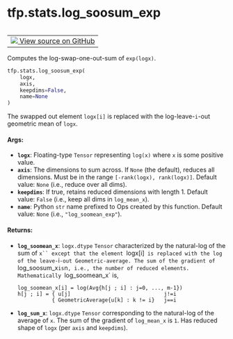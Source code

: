 <div itemscope itemtype="http://developers.google.com/ReferenceObject">
<meta itemprop="name" content="tfp.stats.log_soosum_exp" />
<meta itemprop="path" content="Stable" />
</div>

# tfp.stats.log_soosum_exp


<table class="tfo-notebook-buttons tfo-api" align="left">

<td>
  <a target="_blank" href="https://github.com/tensorflow/probability/blob/master/tensorflow_probability/python/stats/leave_one_out.py">
    <img src="https://www.tensorflow.org/images/GitHub-Mark-32px.png" />
    View source on GitHub
  </a>
</td></table>



Computes the log-swap-one-out-sum of `exp(logx)`.

``` python
tfp.stats.log_soosum_exp(
    logx,
    axis,
    keepdims=False,
    name=None
)
```



<!-- Placeholder for "Used in" -->

The swapped out element `logx[i]` is replaced with the log-leave-`i`-out
geometric mean of `logx`.

#### Args:


* <b>`logx`</b>: Floating-type `Tensor` representing `log(x)` where `x` is some
  positive value.
* <b>`axis`</b>: The dimensions to sum across. If `None` (the default), reduces all
  dimensions. Must be in the range `[-rank(logx), rank(logx)]`.
  Default value: `None` (i.e., reduce over all dims).
* <b>`keepdims`</b>: If true, retains reduced dimensions with length 1.
  Default value: `False` (i.e., keep all dims in `log_mean_x`).
* <b>`name`</b>: Python `str` name prefixed to Ops created by this function.
  Default value: `None` (i.e., `"log_soomean_exp"`).


#### Returns:


* <b>`log_soomean_x`</b>: `logx.dtype` `Tensor` characterized by the natural-log of the
  sum of `x`` except that the element `logx[i]` is replaced with the
  log of the leave-`i`-out Geometric-average. The sum of the gradient of
  `log_soosum_x` is `n`, i.e., the number of reduced elements.
  Mathematically `log_soomean_x` is,
  ```none
  log_soomean_x[i] = log(Avg{h[j ; i] : j=0, ..., m-1})
  h[j ; i] = { u[j]                              j!=i
             { GeometricAverage{u[k] : k != i}   j==i
  ```
* <b>`log_sum_x`</b>: `logx.dtype` `Tensor` corresponding to the natural-log of the
  average of `x`. The sum of the gradient of `log_mean_x` is `1`. Has
  reduced shape of `logx` (per `axis` and `keepdims`).